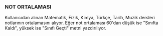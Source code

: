### NOT ORTALAMASI

Kullanıcıdan alınan Matematik, Fizik, Kimya, Türkçe, Tarih, Muzik dersleri notlarının ortalamasını alıyor. Eğer not ortalaması 60'dan düşük ise "Sınıfta Kaldı", yüksek ise "Sınıfı Geçti" metni yazdırılıyor.

